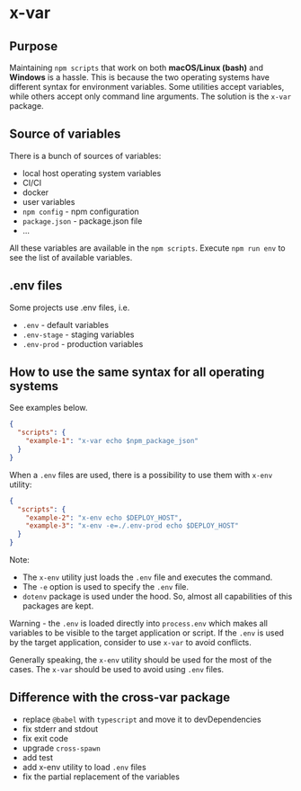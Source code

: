 # x-var

## Purpose

Maintaining `npm scripts` that work on both **macOS/Linux (bash)** and **Windows** is a hassle. This is because the two operating systems have different syntax for environment variables. Some utilities accept variables, while others accept only command line arguments. The solution is the `x-var` package.

## Source of variables

There is a bunch of sources of variables:
* local host operating system variables 
* CI/CI
* docker
* user variables
* `npm config` - npm configuration
* `package.json` - package.json file
* ...

All these variables are available in the `npm scripts`. 
Execute `npm run env` to see the list of available variables.

## .env files

Some projects use .env files, i.e.
* `.env` - default variables
* `.env-stage` - staging variables
* `.env-prod` - production variables

## How to use the same syntax for all operating systems

See examples below. 
```json
{
  "scripts": {
    "example-1": "x-var echo $npm_package_json"
  }
}
```

When a `.env` files are used, there is a possibility to use them with `x-env` utility:
```json
{
  "scripts": {
    "example-2": "x-env echo $DEPLOY_HOST",
    "example-3": "x-env -e=./.env-prod echo $DEPLOY_HOST"
  }
}
```
Note: 
* The `x-env` utility just loads the `.env` file and executes the command. 
* The `-e` option is used to specify the `.env` file.
* `dotenv` package is used under the hood. So, almost all capabilities of this packages are kept.

Warning - the `.env` is loaded directly into `process.env` which makes all variables to be visible to the target application or script. If the `.env` is used by the target application, consider to use `x-var` to avoid conflicts.

Generally speaking, the `x-env` utility should be used for the most of the cases. The `x-var` should be used to avoid using `.env` files.

## Difference with the cross-var package

* replace `@babel` with `typescript` and move it to devDependencies
* fix stderr and stdout
* fix exit code
* upgrade `cross-spawn`
* add test
* add x-env utility to load `.env` files
* fix the partial replacement of the variables